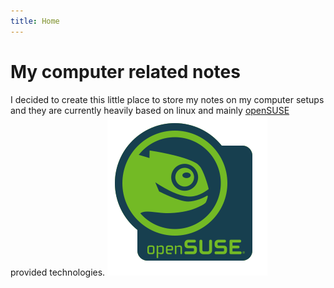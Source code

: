```yaml
---
title: Home
---
```


# My computer related notes
I decided to create this little place to store my notes on my computer setups and they are currently heavily based on linux and mainly [openSUSE][1] provided technologies.
![alt text][logo-small]

[logo-small]: Button-laptop-colour.png "openSUSE Geeko head"
[1]: https://www.opensuse.org/
